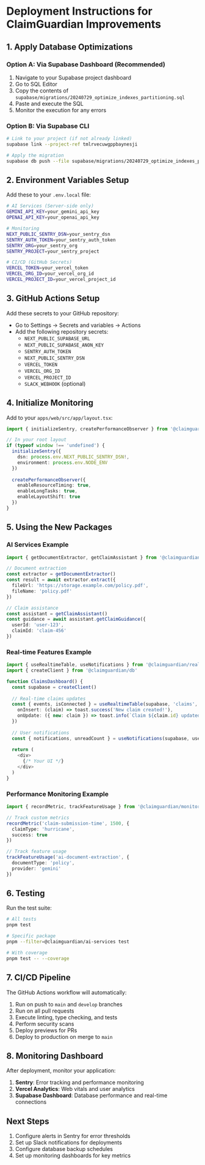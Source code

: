 # Deployment Instructions for ClaimGuardian Improvements

## 1. Apply Database Optimizations

### Option A: Via Supabase Dashboard (Recommended)

1. Navigate to your Supabase project dashboard
2. Go to SQL Editor
3. Copy the contents of `supabase/migrations/20240729_optimize_indexes_partitioning.sql`
4. Paste and execute the SQL
5. Monitor the execution for any errors

### Option B: Via Supabase CLI

```bash
# Link to your project (if not already linked)
supabase link --project-ref tmlrvecuwgppbaynesji

# Apply the migration
supabase db push --file supabase/migrations/20240729_optimize_indexes_partitioning.sql
```

## 2. Environment Variables Setup

Add these to your `.env.local` file:

```bash
# AI Services (Server-side only)
GEMINI_API_KEY=your_gemini_api_key
OPENAI_API_KEY=your_openai_api_key

# Monitoring
NEXT_PUBLIC_SENTRY_DSN=your_sentry_dsn
SENTRY_AUTH_TOKEN=your_sentry_auth_token
SENTRY_ORG=your_sentry_org
SENTRY_PROJECT=your_sentry_project

# CI/CD (GitHub Secrets)
VERCEL_TOKEN=your_vercel_token
VERCEL_ORG_ID=your_vercel_org_id
VERCEL_PROJECT_ID=your_vercel_project_id
```

## 3. GitHub Actions Setup

Add these secrets to your GitHub repository:
- Go to Settings → Secrets and variables → Actions
- Add the following repository secrets:
  - `NEXT_PUBLIC_SUPABASE_URL`
  - `NEXT_PUBLIC_SUPABASE_ANON_KEY`
  - `SENTRY_AUTH_TOKEN`
  - `NEXT_PUBLIC_SENTRY_DSN`
  - `VERCEL_TOKEN`
  - `VERCEL_ORG_ID`
  - `VERCEL_PROJECT_ID`
  - `SLACK_WEBHOOK` (optional)

## 4. Initialize Monitoring

Add to your `apps/web/src/app/layout.tsx`:

```typescript
import { initializeSentry, createPerformanceObserver } from '@claimguardian/monitoring'

// In your root layout
if (typeof window !== 'undefined') {
  initializeSentry({
    dsn: process.env.NEXT_PUBLIC_SENTRY_DSN!,
    environment: process.env.NODE_ENV
  })
  
  createPerformanceObserver({
    enableResourceTiming: true,
    enableLongTasks: true,
    enableLayoutShift: true
  })
}
```

## 5. Using the New Packages

### AI Services Example

```typescript
import { getDocumentExtractor, getClaimAssistant } from '@claimguardian/ai-services'

// Document extraction
const extractor = getDocumentExtractor()
const result = await extractor.extract({
  fileUrl: 'https://storage.example.com/policy.pdf',
  fileName: 'policy.pdf'
})

// Claim assistance
const assistant = getClaimAssistant()
const guidance = await assistant.getClaimGuidance({
  userId: 'user-123',
  claimId: 'claim-456'
})
```

### Real-time Features Example

```typescript
import { useRealtimeTable, useNotifications } from '@claimguardian/realtime'
import { createClient } from '@claimguardian/db'

function ClaimsDashboard() {
  const supabase = createClient()
  
  // Real-time claims updates
  const { events, isConnected } = useRealtimeTable(supabase, 'claims', {
    onInsert: (claim) => toast.success('New claim created!'),
    onUpdate: ({ new: claim }) => toast.info(`Claim ${claim.id} updated`)
  })
  
  // User notifications
  const { notifications, unreadCount } = useNotifications(supabase, userId)
  
  return (
    <div>
      {/* Your UI */}
    </div>
  )
}
```

### Performance Monitoring Example

```typescript
import { recordMetric, trackFeatureUsage } from '@claimguardian/monitoring'

// Track custom metrics
recordMetric('claim-submission-time', 1500, {
  claimType: 'hurricane',
  success: true
})

// Track feature usage
trackFeatureUsage('ai-document-extraction', {
  documentType: 'policy',
  provider: 'gemini'
})
```

## 6. Testing

Run the test suite:

```bash
# All tests
pnpm test

# Specific package
pnpm --filter=@claimguardian/ai-services test

# With coverage
pnpm test -- --coverage
```

## 7. CI/CD Pipeline

The GitHub Actions workflow will automatically:
1. Run on push to `main` and `develop` branches
2. Run on all pull requests
3. Execute linting, type checking, and tests
4. Perform security scans
5. Deploy previews for PRs
6. Deploy to production on merge to `main`

## 8. Monitoring Dashboard

After deployment, monitor your application:
1. **Sentry**: Error tracking and performance monitoring
2. **Vercel Analytics**: Web vitals and user analytics
3. **Supabase Dashboard**: Database performance and real-time connections

## Next Steps

1. Configure alerts in Sentry for error thresholds
2. Set up Slack notifications for deployments
3. Configure database backup schedules
4. Set up monitoring dashboards for key metrics